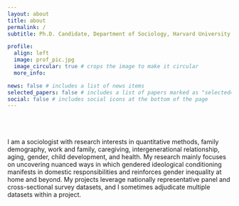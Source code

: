 ```yaml
---
layout: about
title: about
permalink: /
subtitle: Ph.D. Candidate, Department of Sociology, Harvard University

profile:
  align: left
  image: prof_pic.jpg
  image_circular: true # crops the image to make it circular
  more_info:

news: false # includes a list of news items
selected_papers: false # includes a list of papers marked as "selected={true}"
social: false # includes social icons at the bottom of the page
---
```

<br> <br> <br>
I am a sociologist with research interests in quantitative methods, family demography, work and family, caregiving, intergenerational relationship, aging, gender, child development, and health.
My research mainly focuses on uncovering nuanced ways in which gendered ideological conditioning manifests in domestic responsibilities and reinforces gender inequality at home and beyond. My projects leverage nationally representative panel and cross-sectional survey datasets, and I sometimes adjudicate multiple datasets within a project.  
